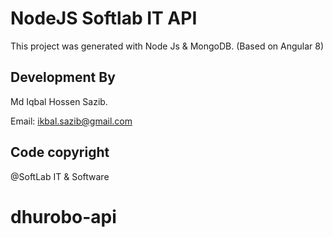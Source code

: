 # NodeJS Softlab IT API

This project was generated with Node Js & MongoDB.
(Based on Angular 8)

## Development By

Md Iqbal Hossen Sazib.

Email: ikbal.sazib@gmail.com

## Code copyright
@SoftLab IT & Software

# dhurobo-api
